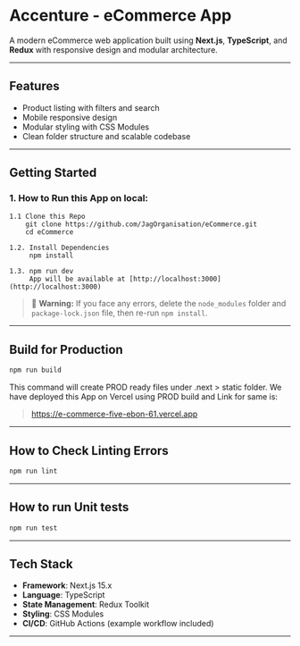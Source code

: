 ﻿# Accenture - eCommerce App

A modern eCommerce web application built using **Next.js**, **TypeScript**, and **Redux** with responsive design  and modular architecture.

---

## Features

- Product listing with filters and search
- Mobile responsive design
- Modular styling with CSS Modules
- Clean folder structure and scalable codebase

---

## Getting Started

### 1. How to Run this App on local:
    1.1 Clone this Repo
        git clone https://github.com/JagOrganisation/eCommerce.git
        cd eCommerce

    1.2. Install Dependencies
         npm install

    1.3. npm run dev
         App will be available at [http://localhost:3000](http://localhost:3000)

   > 🚨 **Warning:** If you face any errors, delete the `node_modules` folder and `package-lock.json` file, then re-run `npm install`.
---


## Build for Production

```bash
npm run build
```

This command will create PROD ready files under .next > static folder.
We have deployed this App on Vercel using PROD build and Link for same is:
> https://e-commerce-five-ebon-61.vercel.app
---

## How to Check Linting Errors

```bash
npm run lint
```

---

## How to run Unit tests

```bash
npm run test
```

---

## Tech Stack

- **Framework**: Next.js 15.x
- **Language**: TypeScript
- **State Management**: Redux Toolkit
- **Styling**: CSS Modules
- **CI/CD**: GitHub Actions (example workflow included)

---
